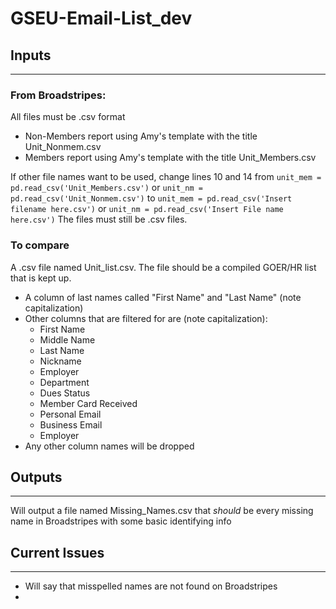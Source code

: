 # GSEU-Email-List_dev

## Inputs
____
### From Broadstripes:
All files must be .csv format
* Non-Members report using Amy's template with the title Unit_Nonmem.csv
* Members report using Amy's template with the title Unit_Members.csv

If other file names want to be used, change lines 10 and 14 from `unit_mem = pd.read_csv('Unit_Members.csv')` or `unit_nm = pd.read_csv('Unit_Nonmem.csv')`
to `unit_mem = pd.read_csv('Insert filename here.csv')` or `unit_nm = pd.read_csv('Insert File name here.csv')` The files must still be .csv files.

### To compare
A .csv file named Unit_list.csv. The file should be a compiled GOER/HR list that is kept up.
* A column of last names called "First Name" and "Last Name" (note capitalization)
* Other columns that are filtered for are (note capitalization):
  * First Name
  * Middle Name
  * Last Name
  * Nickname
  * Employer
  * Department
  * Dues Status
  * Member Card Received
  * Personal Email
  * Business Email
  * Employer
* Any other column names will be dropped

## Outputs
_____
Will output a file named Missing_Names.csv that *should* be every missing name in Broadstripes with some basic identifying info

## Current Issues
______
* Will say that misspelled names are not found on Broadstripes
* 